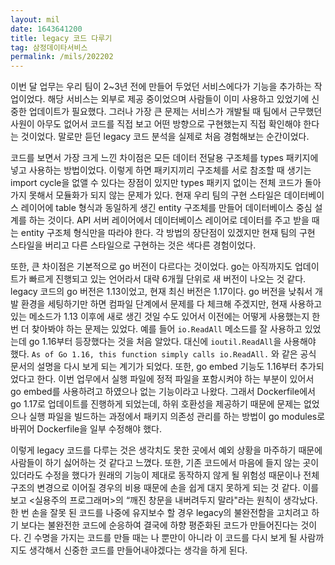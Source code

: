 ```yaml
---
layout: mil
date: 1643641200
title: legacy 코드 다루기
tag: 삼정데이타서비스
permalink: /mils/202202
---
```


이번 달 업무는 우리 팀이 2~3년 전에 만들어 두었던 서비스에다가 기능을 추가하는 작업이었다. 해당 서비스는 외부로 제공 중이었으며 사람들이 이미 사용하고 있었기에 신중한 업데이트가 필요했다. 그러나 가장 큰 문제는 서비스가 개발될 때 팀에서 근무했던 사원이 아무도 없어서 코드를 직접 보고 어떤 방향으로 구현했는지 직접 확인해야 한다는 것이었다. 말로만 듣던 legacy 코드 분석을 실제로 처음 경험해보는 순간이었다.

코드를 보면서 가장 크게 느낀 차이점은 모든 데이터 전달용 구조체를 types 패키지에 넣고 사용하는 방법이었다. 이렇게 하면 패키지끼리 구조체를 서로 참조할 때 생기는 import cycle을 없앨 수 있다는 장점이 있지만 types 패키지 없이는 전체 코드가 돌아가지 못해서 모듈화가 되지 않는 문제가 있다. 현재 우리 팀의 구현 스타일은 데이터베이스 레이어에 table 형식과 동일하게 생긴 entity 구조체를 만들어 데이터베이스 중심 설계를 하는 것이다. API 서버 레이어에서 데이터베이스 레이어로 데이터를 주고 받을 때는 entity 구조체 형식만을 따라야 한다. 각 방법의 장단점이 있겠지만 현재 팀의 구현 스타일을 버리고 다른 스타일으로 구현하는 것은 색다른 경험이었다.

또한, 큰 차이점은 기본적으로 go 버전이 다르다는 것이었다. go는 아직까지도 업데이트가 빠르게 진행되고 있는 언어라서 대략 6개월 단위로 새 버전이 나오는 것 같다. legacy 코드의 go 버전은 1.13이었고, 현재 최신 버전은 1.17이다. go 버전을 낮춰서 개발 환경을 세팅하기만 하면 컴파일 단계에서 문제를 다 체크해 주겠지만, 현재 사용하고 있는 메소드가 1.13 이후에 새로 생긴 것일 수도 있어서 이전에는 어떻게 사용했는지 한 번 더 찾아봐야 하는 문제는 있었다. 예를 들어 `io.ReadAll` 메소드를 잘 사용하고 있었는데 go 1.16부터 등장했다는 것을 처음 알았다. 대신에 `ioutil.ReadAll`을 사용해야 했다. `As of Go 1.16, this function simply calls io.ReadAll.` 와 같은 공식 문서의 설명을 다시 보게 되는 계기가 되었다. 또한, go embed 기능도 1.16부터 추가되었다고 한다. 이번 업무에서 실행 파일에 정적 파일을 포함시켜야 하는 부분이 있어서 go embed를 사용하려고 하였으나 없는 기능이라고 나왔다. 그래서 Dockerfile에서 go 1.17로 업데이트를 진행하게 되었는데, 하위 호환성을 제공하기 때문에 문제는 없었으나 실행 파일을 빌드하는 과정에서 패키지 의존성 관리를 하는 방법이 go modules로 바뀌어 Dockerfile을 일부 수정해야 했다.

이렇게 legacy 코드를 다루는 것은 생각치도 못한 곳에서 예외 상황을 마주하기 때문에 사람들이 하기 싫어하는 것 같다고 느꼈다. 또한, 기존 코드에서 마음에 들지 않는 곳이 있더라도 수정을 했다가 원래의 기능이 제대로 동작하지 않게 될 위험성 때문이나 전체 구조의 변경으로 이어질 경우의 비용 때문에 손을 쉽게 대지 못하게 되는 것 같다. 이를 보고 <실용주의 프로그래머>의 “깨진 창문을 내버려두지 말라"라는 원칙이 생각났다. 한 번 손을 잘못 된 코드를 나중에 유지보수 할 경우 legacy의 불완전함을 고치려고 하기 보다는 불완전한 코드에 순응하여 결국에 하향 평준화된 코드가 만들어진다는 것이다. 긴 수명을 가지는 코드를 만들 때는 나 뿐만이 아니라 이 코드를 다시 보게 될 사람까지도 생각해서 신중한 코드를 만들어내야겠다는 생각을 하게 된다.